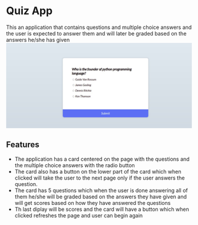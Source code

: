 # Quiz App
This an application that contains questions and multiple choice answers and the user is expected to answer them and will later be graded based on the answers he/she has given
![quizapp](quiz.jpg)

## Features
* The application has a card centered on the page with the questions and the multiple choice answers with the radio button
* The card also has a button on the lower part of the card which  when clicked will take the user to the next page only if the user answers the question.
* The card has 5 questions which when the user  is done answering all of them  he/she will be graded based on the answers they have given and will get  scores based on how they have answered the questions
* Th last diplay will be scores and the card will have a button which when clicked refreshes the page and user can begin again


